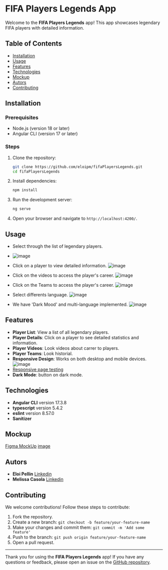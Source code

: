 # FIFA Players Legends App

Welcome to the **FIFA Players Legends** app! This app showcases legendary FIFA players with detailed information.

## Table of Contents

- [Installation](#installation)
- [Usage](#usage)
- [Features](#features)
- [Technologies](#technologies)
- [Mockup](#mockup)
- [Autors](#autors)
- [Contributing](#contributing)


## Installation

### Prerequisites

- Node.js (version 18 or later)
- Angular CLI (version 17 or later)

### Steps

1. Clone the repository:
    ```bash
    git clone https://github.com/eloipm/fifaPlayersLegends.git
    cd fifaPlayersLegends
    ```

2. Install dependencies:
    ```bash
    npm install
    ```

3. Run the development server:
    ```bash
    ng serve
    ```

4. Open your browser and navigate to `http://localhost:4200/`.

## Usage

- Select through the list of legendary players.
- ![image](https://github.com/eloipm/fifaPlayersLegends/assets/102113745/0f4704be-5a5f-4e46-8ce0-f12bcb5c29d8)

- Click on a player to view detailed information.
 ![image](https://github.com/eloipm/fifaPlayersLegends/assets/102113745/23f48b83-a5ae-4685-99ba-37cd92937566)


- Click on the videos to access the player's career.
 ![image](https://github.com/eloipm/fifaPlayersLegends/assets/102113745/320830b2-b5f9-496f-97a6-8a4fae9f6e73)

- Click on the Teams to access the player's career.
![image](https://github.com/eloipm/fifaPlayersLegends/assets/102113745/fd6d3a28-e0c6-4dce-ad73-783d2a692d46)

- Select differents language.
 ![image](https://github.com/eloipm/fifaPlayersLegends/assets/102113745/b2c79777-7287-42cb-80a9-0fa4804a5f15)
- We have 'Dark Mood' and multi-language implemented.
 ![image](https://github.com/eloipm/fifaPlayersLegends/assets/102113745/e8f3b7be-f712-4f44-8352-cf9cfe4b8146)


## Features

- **Player List**: View a list of all legendary players.
- **Player Details**: Click on a player to see detailed statistics and information.
- **Player Videos**: Look videos about carrer to players.
- **Player Teams**: Look historial.
- **Responsive Design**: Works on both desktop and mobile devices.
 ![image](https://github.com/eloipm/fifaPlayersLegends/assets/171957730/ac732fdc-3309-4fb6-a0c8-0202a66ebe5f)
- [Responsive page testing](https://ui.dev/amiresponsive?url=https://fifa-players-legends-prod.vercel.app/home)
- **Dark Mode**: button on dark mode.

## Technologies

- **Angular CLI** version 17.3.8
- **typescript** version 5.4.2
- **eslint** version 8.57.0
- **Sanitizer**
  

## Mockup

[Figma MockUp](https://www.figma.com/design/ciigGSzr37m4uwO7xEglAD/fifaPlayersLegends?node-id=0-1&t=IIwyXT5jOuKEBu2l-1)
[image](https://github.com/eloipm/fifaPlayersLegends/assets/102113745/2566eaf6-8837-4ba4-ab6f-e0f3d0009d43)


## Autors

- **Eloi Pellin** [Linkedin](https://www.linkedin.com/in/eloi-pellin-593754258/)
- **Melissa Casola** [Linkedin](https://www.linkedin.com/in/melissa-casola/)


## Contributing

We welcome contributions! Follow these steps to contribute:

1. Fork the repository.
2. Create a new branch: `git checkout -b feature/your-feature-name`
3. Make your changes and commit them: `git commit -m 'Add some feature'`
4. Push to the branch: `git push origin feature/your-feature-name`
5. Open a pull request.

---

Thank you for using the **FIFA Players Legends** app! If you have any questions or feedback, please open an issue on the [GitHub repository](https://github.com/eloipm/fifaPlayersLegends).
